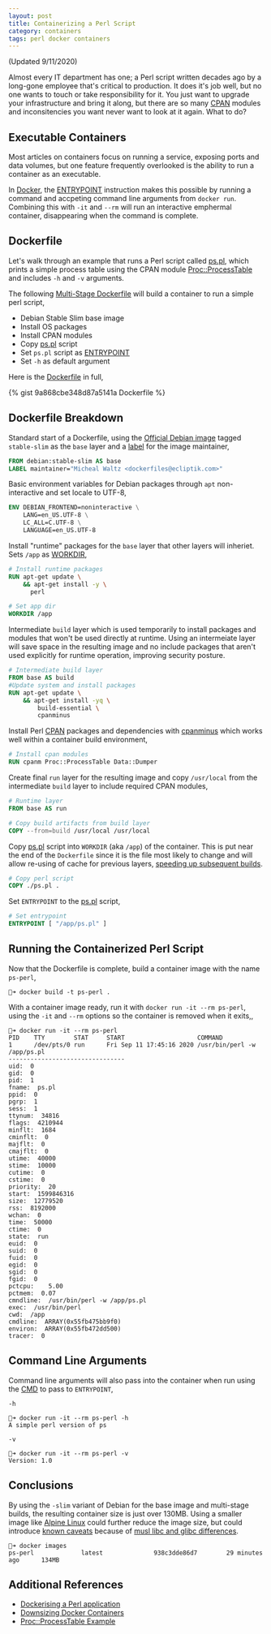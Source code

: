 ```yaml
---
layout: post
title: Containerizing a Perl Script
category: containers
tags: perl docker containers
---
```


(Updated 9/11/2020)

Almost every IT department has one; a Perl script written decades ago by a long-gone employee that's critical to production. It does it's job well, but no one wants to touch or take responsibility for it. You just want to upgrade your infrastructure and bring it along, but there are so many [CPAN](http://www.cpan.org/) modules and inconsitencies you want never want to look at it again. What to do?

## Executable Containers

Most articles on containers focus on running a service, exposing ports and data volumes, but one feature frequently overlooked is the ability to run a container as an executable.

In [Docker](https://www.docker.com), the [ENTRYPOINT](https://docs.docker.com/reference/builder/#entrypoint) instruction makes this possible by running a command and accpeting command line arguments from `docker run`. Combining this with `-it` and `--rm` will run an interactive emphermal container, disappearing when the command is complete.

## Dockerfile

Let's walk through an example that runs a Perl script called [ps.pl](https://gist.github.com/ecliptik/9a868cbe348d87a5141a#file-ps-pl), which prints a simple process table using the CPAN module [Proc::ProcessTable](http://search.cpan.org/~durist/Proc-ProcessTable-0.39/ProcessTable.pm) and includes `-h` and `-v` arguments.

The following [Multi-Stage Dockerfile](https://docs.docker.com/develop/develop-images/multistage-build/) will build a container to run a simple perl script,

- Debian Stable Slim base image
- Install OS packages
- Install CPAN modules
- Copy [ps.pl](https://gist.github.com/ecliptik/9a868cbe348d87a5141a#file-ps-pl) script
- Set `ps.pl` script as [ENTRYPOINT](https://docs.docker.com/engine/reference/builder/#entrypoint)
- Set `-h` as default argument

Here is the [Dockerfile](https://gist.github.com/ecliptik/9a868cbe348d87a5141a#file-dockerfile) in full,

{% gist 9a868cbe348d87a5141a Dockerfile %}

## Dockerfile Breakdown

Standard start of a Dockerfile, using the [Official Debian image](https://hub.docker.com/_/debian/) tagged `stable-slim` as the `base` layer and a [label](https://docs.docker.com/engine/reference/builder/#label) for the image maintainer,

```dockerfile
FROM debian:stable-slim AS base
LABEL maintainer="Micheal Waltz <dockerfiles@ecliptik.com>"
```

Basic environment variables for Debian packages through `apt` non-interactive and set locale to UTF-8,

```dockerfile
ENV DEBIAN_FRONTEND=noninteractive \
    LANG=en_US.UTF-8 \
    LC_ALL=C.UTF-8 \
    LANGUAGE=en_US.UTF-8
```

Install "runtime" packages for the `base` layer that other layers will inheriet. Sets `/app` as [WORKDIR](https://docs.docker.com/engine/reference/builder/#workdir),

```dockerfile
# Install runtime packages
RUN apt-get update \
    && apt-get install -y \
      perl

# Set app dir
WORKDIR /app
```

Intermediate `build` layer which is used temporarily to install packages and modules that won't be used directly at runtime. Using an intermeiate layer will save space in the resulting image and no include packages that aren't used explicitly for runtime operation, improving security posture.


```dockerfile
# Intermediate build layer
FROM base AS build
#Update system and install packages
RUN apt-get update \
    && apt-get install -yq \
        build-essential \
        cpanminus
```

Install Perl [CPAN](https://www.cpan.org/) packages and dependencies with [cpanminus](http://search.cpan.org/~miyagawa/App-cpanminus-0.05/cpanm) which works well within a container build environment,

```dockerfile
# Install cpan modules
RUN cpanm Proc::ProcessTable Data::Dumper
```

Create final `run` layer for the resulting image and copy `/usr/local` from the intermediate `build` layer to include required CPAN modules,

```dockerfile
# Runtime layer
FROM base AS run

# Copy build artifacts from build layer
COPY --from=build /usr/local /usr/local
```

Copy [ps.pl](https://gist.github.com/ecliptik/9a868cbe348d87a5141a#file-ps-pl) script into `WORKDIR` (aka `/app`) of the container. This is put near the end of the `Dockerfile` since it is the file most likely to change and will allow re-using of cache for previous layers, [speeding up subsequent builds](https://thenewstack.io/understanding-the-docker-cache-for-faster-builds/).

```dockerfile
# Copy perl script
COPY ./ps.pl .
```


Set `ENTRYPOINT` to the [ps.pl](https://gist.github.com/ecliptik/9a868cbe348d87a5141a#file-ps-pl) script,

```dockerfile
# Set entrypoint
ENTRYPOINT [ "/app/ps.pl" ]
```

## Running the Containerized Perl Script

Now that the Dockerfile is complete, build a container image with the name `ps-perl`,

```console
🚀➜ docker build -t ps-perl .
```

With a container image ready, run it with `docker run -it --rm ps-perl`, using the `-it` and `--rm` options so the container is removed when it exits,,

```console
🚀➜ docker run -it --rm ps-perl
PID    TTY        STAT     START                    COMMAND
1      /dev/pts/0 run      Fri Sep 11 17:45:16 2020 /usr/bin/perl -w /app/ps.pl
--------------------------------
uid:  0
gid:  0
pid:  1
fname:  ps.pl
ppid:  0
pgrp:  1
sess:  1
ttynum:  34816
flags:  4210944
minflt:  1684
cminflt:  0
majflt:  0
cmajflt:  0
utime:  40000
stime:  10000
cutime:  0
cstime:  0
priority:  20
start:  1599846316
size:  12779520
rss:  8192000
wchan:  0
time:  50000
ctime:  0
state:  run
euid:  0
suid:  0
fuid:  0
egid:  0
sgid:  0
fgid:  0
pctcpu:    5.00
pctmem:  0.07
cmndline:  /usr/bin/perl -w /app/ps.pl
exec:  /usr/bin/perl
cwd:  /app
cmdline:  ARRAY(0x55fb475bb9f0)
environ:  ARRAY(0x55fb472dd500)
tracer:  0
```

## Command Line Arguments

Command line arguments will also pass into the container when run using the [CMD](https://docs.docker.com/engine/reference/builder/#cmd) to pass to `ENTRYPOINT`,

`-h`

```console
🚀➜ docker run -it --rm ps-perl -h
A simple perl version of ps
```

`-v`

```console
🚀➜ docker run -it --rm ps-perl -v
Version: 1.0
```

## Conclusions

By using the `-slim` variant of Debian for the base image and multi-stage builds, the resulting container size is just over 130MB. Using a smaller image like [Alpine Linux](https://hub.docker.com/_/alpine/) could further reduce the image size, but could introduce [known caveats](http://gliderlabs.viewdocs.io/docker-alpine/caveats/) because of [musl libc and glibc differences](https://wiki.musl-libc.org/functional-differences-from-glibc.html).

```console
🚀➜ docker images
ps-perl             latest              938c3dde86d7        29 minutes ago      134MB
```

## Additional References

- [Dockerising a Perl application](http://robn.io/docker-perl/)
- [Downsizing Docker Containers](https://intercityup.com/blog/downsizing-docker-containers.html)
- [Proc::ProcessTable Example](http://search.cpan.org/~durist/Proc-ProcessTable-0.39/ProcessTable.pm)
